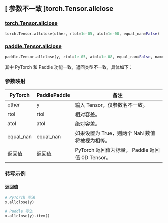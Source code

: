 ## [ 参数不一致 ]torch.Tensor.allclose

### [torch.Tensor.allclose](https://pytorch.org/docs/stable/generated/torch.Tensor.allclose.html)

```python
torch.Tensor.allclose(other, rtol=1e-05, atol=1e-08, equal_nan=False)
```

### [paddle.Tensor.allclose](https://www.paddlepaddle.org.cn/documentation/docs/zh/develop/api/paddle/Tensor_cn.html#allclose-y-rtol-1e-05-atol-1e-08-equal-nan-false-name-none)

```python
paddle.Tensor.allclose(y, rtol=1e-05, atol=1e-08, equal_nan=False, name=None)
```

其中 PyTorch 和 Paddle 功能一致，返回类型不一致，具体如下：

### 参数映射

| PyTorch   | PaddlePaddle | 备注 |
| --------- | ------------ | -- |
| other     | y            | 输入 Tensor，仅参数名不一致。 |
| rtol      | rtol         | 相对容差。 |
| atol      | atol         | 绝对容差。 |
| equal_nan | equal_nan    | 如果设置为 True，则两个 NaN 数值将被视为相等。 |
| 返回值    | 返回值        | PyTorch 返回值为标量， Paddle 返回值 0D Tensor。|

### 转写示例

#### 返回值

```python
# PyTorch 写法
x.allclose(y)

# Paddle 写法
x.allclose(y).item()
```
